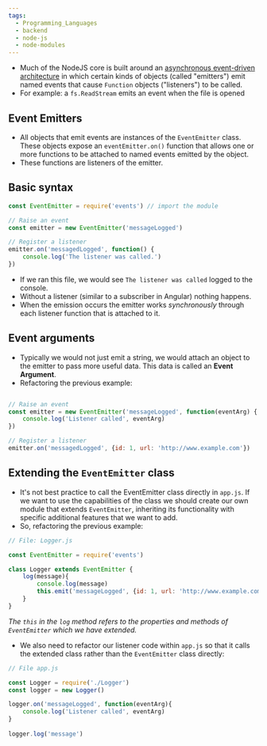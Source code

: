 ```yaml
---
tags:
  - Programming_Languages
  - backend
  - node-js
  - node-modules
---
```


* Much of the NodeJS core is built around an [asynchronous event-driven architecture](Single-threaded%20asynchronous%20architecture.md) in which certain kinds of objects (called "emitters") emit named events that cause `Function` objects ("listeners") to be called.
* For example: a `fs.ReadStream` emits an event when the file is opened

## Event Emitters

* All objects that emit events are instances of the `EventEmitter` class. These objects expose an `eventEmitter.on()` function that allows one or more functions to be attached to named events emitted by the object. 
* These functions are listeners of the emitter.

## Basic syntax

````js
const EventEmitter = require('events') // import the module

// Raise an event 
const emitter = new EventEmitter('messageLogged')

// Register a listener
emitter.on('messagedLogged', function() {
	console.log('The listener was called.')
})

````

* If we ran this file, we would see `The listener was called` logged to the console.
* Without a listener (similar to a subscriber in Angular) nothing happens.
* When the emission occurs the emitter works *synchronously* through each listener function that is attached to it.

## Event arguments

* Typically we would not just emit a string, we would attach an object to the emitter to pass more useful data. This data is called an **Event Argument**.
* Refactoring the previous example:

````js

// Raise an event 
const emitter = new EventEmitter('messageLogged', function(eventArg) {
	console.log('Listener called', eventArg)
})

// Register a listener
emitter.on('messagedLogged', {id: 1, url: 'http://www.example.com'})

````

## Extending the `EventEmitter` class

* It's not best practice to call the EventEmitter class directly in `app.js`. If we want to use the capabilities of the class we should create our own module that extends `EventEmitter`, inheriting its functionality with specific additional features that we want to add. 
* So, refactoring the previous example:

````js
// File: Logger.js

const EventEmitter = require('events')

class Logger extends EventEmitter {
	log(message){
		console.log(message)	
		this.emit('messageLogged', {id: 1, url: 'http://www.example.com'})
	}
}


````

*The `this` in the `log` method refers to the properties and methods of `EventEmitter` which we have extended.*

* We also need to refactor our listener code within `app.js` so that it calls the extended class rather than the `EventEmitter` class directly:

````js
// File app.js 

const Logger = require('./Logger')
const logger = new Logger()

logger.on('messageLogged', function(eventArg){
	console.log('Listener called', eventArg)
}
		  
logger.log('message')
````
